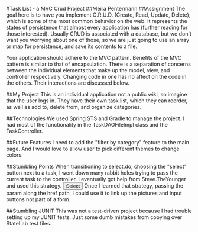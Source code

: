 #Task List - a MVC Crud Project
##Meira Pentermann
##Assignment
The goal here is to have you implement C.R.U.D. (Create, Read, Update, Delete), which is some of the most common behavior on the web. It represents the states of persistence that almost every application has (further reading for those interested). Usually CRUD is associated with a database, but we don't want you worrying about one of those, so we are just going to use an array or map for persistence, and save its contents to a file.

Your application should adhere to the MVC pattern. Benefits of the MVC pattern is similar to that of encapsulation. There is a separation of concerns between the individual elements that make up the model, view, and controller respectively. Changing code in one has no affect on the code in the others. Their interactions are discussed below.

##My Project
This is an individual application not a public wiki, so imagine that the user logs in. They have their own task list, which they can reorder, as well as add to, delete from, and organize categories.

##Technologies
We used Spring STS and Gradle to manage the project. I had most of the functionality in the TaskDAOFileImpl class and the TaskController.

##Future Features
I need to add the "filter by category" feature to the main page. And I would love to allow user to pick different themes to change colors.

##Stumbling Points
When transitioning to select.do, choosing the "select" button next to a task, I went down many rabbit holes trying to pass the current task to the controller. I eventually got help from Steve.TheYounger and used this strategy.
<a href="select.do?item=${task.item}"><input type="submit" value="Select"/></a>
Once I learned that strategy, passing the param along the href path, I could use it to link up the pictures and input buttons not part of a form.

##Stumbling JUNIT
This was not a test-driven project because I had trouble setting up my JUNIT tests. Just some dumb mistakes from copying over StateLab test files.
